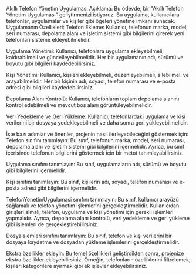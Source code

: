 Akıllı Telefon Yönetim Uygulaması
Açıklama: Bu ödevde, bir "Akıllı Telefon Yönetim Uygulaması" geliştirmenizi istiyoruz. Bu uygulama, kullanıcılara telefonlar, uygulamalar ve kişiler gibi öğeleri yönetme imkanı sunacak.
Uygulamanın Özellikleri:
Telefon Ekleme: Kullanıcı, telefonun marka, model, seri numarası, depolama alanı ve işletim sistemi gibi bilgilerini girerek yeni telefonları sisteme ekleyebilmelidir.

Uygulama Yönetimi: Kullanıcı, telefonlara uygulama ekleyebilmeli, kaldırabilmeli ve güncelleyebilmelidir. Her bir uygulamanın adı, sürümü ve boyutu gibi bilgileri kaydedebilirsiniz.

Kişi Yönetimi: Kullanıcı, kişileri ekleyebilmeli, düzenleyebilmeli, silebilmeli ve arayabilmelidir. Her bir kişinin adı, soyadı, telefon numarası ve e-posta adresi gibi bilgileri kaydedebilirsiniz.

Depolama Alanı Kontrolü: Kullanıcı, telefonların toplam depolama alanını kontrol edebilmeli ve mevcut boş alanı görüntüleyebilmelidir.

Veri Yedekleme ve Geri Yükleme: Kullanıcı, telefonlardaki uygulama ve kişi verilerini bir dosyaya yedekleyebilmeli ve daha sonra geri yükleyebilmelidir.

İşte bazı adımlar ve öneriler, projenin nasıl ilerleyebileceğini göstermek için: Telefon sınıfını tanımlayın: Bu sınıf, telefonun marka, model, seri numarası, depolama alanı ve işletim sistemi gibi bilgilerini içermelidir. Ayrıca, bu sınıf içerisinde telefonun bilgilerini göstermek için bir metot tanımlayabilirsiniz.

Uygulama sınıfını tanımlayın: Bu sınıf, uygulamaların adı, sürümü ve boyutu gibi bilgilerini içermelidir.

Kişi sınıfını tanımlayın: Bu sınıf, kişilerin adı, soyadı, telefon numarası ve e-posta adresi gibi bilgilerini içermelidir.

TelefonYonetimUygulamasi sınıfını tanımlayın: Bu sınıf, kullanıcı arayüzü sağlamalı ve telefon yönetim işlemlerini gerçekleştirmelidir. Kullanıcıdan girişleri almalı, telefon, uygulama ve kişi yönetimi için gerekli işlemleri yapmalıdır. Ayrıca, depolama alanı kontrolü, veri yedekleme ve geri yükleme gibi işlemleri de gerçekleştirebilirsiniz.

DosyaIslemleri sınıfını tanımlayın: Bu sınıf, telefon ve kişi verilerini bir dosyaya kaydetme ve dosyadan yükleme işlemlerini gerçekleştirmelidir.

Ekstra özellikler ekleyin: Bu temel özellikleri geliştirdikten sonra, projenize ekstra özellikler ekleyebilirsiniz. Örneğin, telefonların özelliklerini filtrelemek, kişileri kategorilere ayırmak gibi ek işlevler ekleyebilirsiniz.
